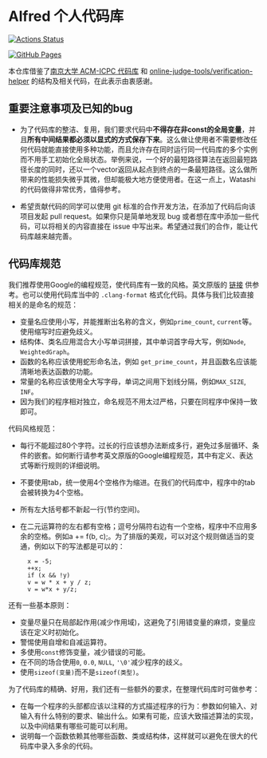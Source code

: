 # Alfred 个人代码库

[![Actions Status](https://github.com/AlfredChester/cpp-templates/workflows/verify/badge.svg)](https://github.com/AlfredChester/cpp-templates/actions)

[![GitHub Pages](https://img.shields.io/static/v1?label=GitHub+Pages&message=+&color=brightgreen&logo=github)](https://alfredchester.github.io/cpp-templates/)

本仓库借鉴了[南京大学 ACM-ICPC 代码库](https://github.com/nju-icpc/code-library-legacy/) 和 [online-judge-tools/verification-helper](https://github.com/online-judge-tools/verification-helper) 的结构及相关代码，在此表示由衷感谢。

## 重要注意事项及已知的bug

* 为了代码库的整洁、复用，我们要求代码中**不得存在非const的全局变量**，并且**所有中间结果都必须以显式的方式保存下来**。这么做让使用者不需要修改任何代码就能直接使用多种功能，而且允许存在同时运行同一代码库的多个实例而不用手工初始化全局状态。举例来说，一个好的最短路径算法在返回最短路径长度的同时，还以一个vector返回从起点到终点的一条最短路径。这么做所带来的性能损失微乎其微，但却能极大地方便使用者。在这一点上，Watashi的代码做得非常优秀，值得参考。

* 希望贡献代码的同学可以使用 git 标准的合作开发方法，在添加了代码后向该项目发起 pull request。如果你只是简单地发现 bug 或者想在库中添加一些代码，可以将相关的内容直接在 issue 中写出来。希望通过我们的合作，能让代码库越来越完善。

## 代码库规范

我们推荐使用Google的编程规范，使代码库有一致的风格。英文原版的 [链接](http://google-styleguide.googlecode.com/svn/trunk/cppguide.xml) 供参考。也可以使用代码库当中的 `.clang-format` 格式化代码。具体与我们比较直接相关的是命名的规范：

* 变量名应使用小写，并能推断出名称的含义，例如`prime_count`, `current`等。使用缩写时应避免歧义。
* 结构体、类名应用混合大小写单词拼接，其中单词首字母大写，例如`Node`, `WeightedGraph`。
* 函数的名称应该使用蛇形命名法，例如 `get_prime_count`，并且函数名应该能清晰地表达函数的功能。
* 常量的名称应该使用全大写字母，单词之间用下划线分隔，例如`MAX_SIZE`, `INF`。
* 因为我们的程序相对独立，命名规范不用太过严格，只要在同程序中保持一致即可。

代码风格规范：

* 每行不能超过80个字符。过长的行应该想办法断成多行，避免过多层循环、条件的嵌套。如何断行请参考英文原版的Google编程规范，其中有定义、表达式等断行规则的详细说明。
* 不要使用tab，统一使用4个空格作为缩进。在我们的代码库中，程序中的tab会被转换为4个空格。
* 所有左大括号都不新起一行(节约空间)。
* 在二元运算符的左右都有空格；逗号分隔符右边有一个空格，程序中不应用多余的空格。例如a += f(b, c);。为了排版的美观，可以对这个规则做适当的变通，例如以下的写法都是可以的：

        x = -5;
        ++x;
        if (x && !y)
        v = w * x + y / z;
        v = w*x + y/z; 

还有一些基本原则：

* 变量尽量只在局部起作用(减少作用域)，这避免了引用错变量的麻烦，变量应该在定义时初始化。
* 警惕使用自增和自减运算符。
* 多使用`const`修饰变量，减少错误的可能。
* 在不同的场合使用`0`, `0.0`, `NULL`, `'\0'`减少程序的歧义。
* 使用`sizeof(变量)`而不是`sizeof(类型)`。

为了代码库的精确、好用，我们还有一些额外的要求，在整理代码库时可做参考：

* 在每一个程序的头部都应该以注释的方式描述程序的行为：参数如何输入、对输入有什么特别的要求、输出什么。如果有可能，应该大致描述算法的实现，以及中间结果有哪些可能可以利用。
* 说明每一个函数依赖其他哪些函数、类或结构体，这样就可以避免在很大的代码库中录入多余的代码。
